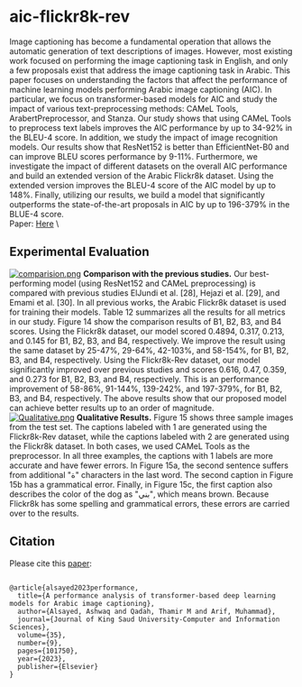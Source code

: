 # aic-flickr8k-rev
Image captioning has become a fundamental operation that allows the automatic generation of text descriptions of images. However, most existing work focused on performing the image captioning task in English, and only a few proposals exist that address the image captioning task in Arabic. This paper focuses on understanding the factors that affect the performance of machine learning models performing Arabic image captioning (AIC). In particular, we focus on transformer-based models for AIC and study the impact of various text-preprocessing methods: CAMeL Tools, ArabertPreprocessor, and Stanza. Our study shows that using CAMeL Tools to preprocess text labels improves the AIC performance by up to 34-92% in the BLEU-4 score. In addition, we study the impact of image recognition models. Our results show that ResNet152 is better than EfficientNet-B0 and can improve BLEU scores performance by 9-11%. Furthermore, we investigate the impact of different datasets on the overall AIC performance and build an extended version of the Arabic Flickr8k dataset. Using the extended version improves the BLEU-4 score of the AIC model by up to 148%. Finally, utilizing our results, we build a model that significantly outperforms the state-of-the-art proposals in AIC by up to 196-379% in the BLUE-4 score.
\
Paper: [Here](https://www.sciencedirect.com/science/article/pii/S131915782300304X)
\

## Experimental Evaluation
[![comparision.png](https://i.postimg.cc/ZKxj7xh4/comparision.png)](https://postimg.cc/sv1p1SXN)
**Comparison with the previous studies.** Our best-performing model (using ResNet152 and CAMeL preprocessing) is compared with previous studies ElJundi et al. [28], Hejazi et al. [29], and Emami et al. [30]. In all previous works, the Arabic Flickr8k dataset is used for training their models. Table 12 summarizes all the results for all metrics in our study. Figure 14 show the comparison results of B1, B2, B3, and B4 scores. Using the Flickr8k dataset, our model scored 0.4894, 0.317, 0.213, and 0.145 for B1, B2, B3, and B4, respectively. We improve the result using the same dataset by 25-47%, 29-64%, 42-103%, and 58-154%, for B1, B2, B3, and B4, respectively. Using the Flickr8k-Rev dataset, our model significantly improved over previous studies and scores 0.616, 0.47, 0.359, and 0.273 for B1, B2, B3, and B4, respectively. This is an performance improvement of 58-86%, 91-144%, 139-242%, and 197-379%, for B1, B2, B3, and B4, respectively. The above results show that our proposed model can achieve better results up to an order of magnitude.
\
[![Qualitative.png](https://i.postimg.cc/G3S5PQrN/Qualitative.png)](https://postimg.cc/LhLD2jJB)
**Qualitative Results.** Figure 15 shows three sample images from the test set. The captions labeled with 1 are generated using the Flickr8k-Rev dataset, while the captions labeled with 2 are generated using the Flickr8k dataset. In both cases, we used CAMeL Tools as the preprocessor. In all three examples, the captions with 1 labels are more accurate and have fewer errors. In Figure 15a, the second sentence suffers from additional "ة" characters in the last word. The second caption in Figure 15b has a grammatical error. Finally, in Figure 15c, the first caption also describes the color of the dog as "بني", which means brown. Because Flickr8k has some spelling and grammatical errors, these errors are carried over to the results.

## Citation
Please cite this [paper](https://www.sciencedirect.com/science/article/pii/S131915782300304X):
<pre><code>
@article{alsayed2023performance,
  title={A performance analysis of transformer-based deep learning models for Arabic image captioning},
  author={Alsayed, Ashwaq and Qadah, Thamir M and Arif, Muhammad},
  journal={Journal of King Saud University-Computer and Information Sciences},
  volume={35},
  number={9},
  pages={101750},
  year={2023},
  publisher={Elsevier}
}
</code></pre>
